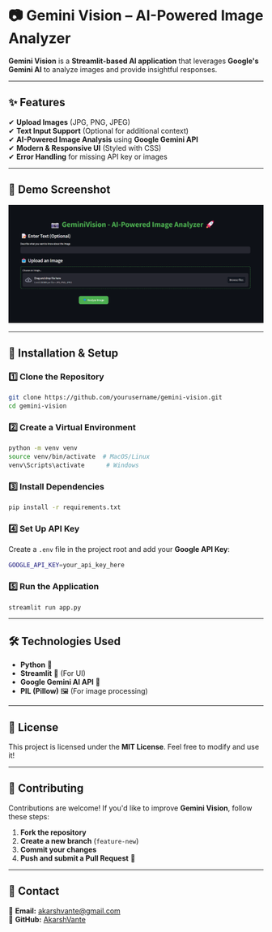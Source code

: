 # 📷 Gemini Vision – AI-Powered Image Analyzer

**Gemini Vision** is a **Streamlit-based AI application** that leverages **Google's Gemini AI** to analyze images and provide insightful responses.

---

## ✨ Features

✔ **Upload Images** (JPG, PNG, JPEG)\
✔ **Text Input Support** (Optional for additional context)\
✔ **AI-Powered Image Analysis** using **Google Gemini API**\
✔ **Modern & Responsive UI** (Styled with CSS)\
✔ **Error Handling** for missing API key or images

---

## 📌 Demo Screenshot

![App Screenshot](images/vision1.png)

---

## 🚀 Installation & Setup

### 1️⃣ Clone the Repository

```sh
git clone https://github.com/yourusername/gemini-vision.git
cd gemini-vision
```

### 2️⃣ Create a Virtual Environment

```sh
python -m venv venv
source venv/bin/activate  # MacOS/Linux
venv\Scripts\activate      # Windows
```

### 3️⃣ Install Dependencies

```sh
pip install -r requirements.txt
```

### 4️⃣ Set Up API Key

Create a `.env` file in the project root and add your **Google API Key**:

```sh
GOOGLE_API_KEY=your_api_key_here
```

### 5️⃣ Run the Application

```sh
streamlit run app.py
```

---

## 🛠 Technologies Used

- **Python** 🐍
- **Streamlit** 🎨 (For UI)
- **Google Gemini AI API** 🤖
- **PIL (Pillow)** 🖼 (For image processing)

---

## 📜 License

This project is licensed under the **MIT License**. Feel free to modify and use it!

---

## 🤝 Contributing

Contributions are welcome! If you'd like to improve **Gemini Vision**, follow these steps:

1. **Fork the repository**
2. **Create a new branch** (`feature-new`)
3. **Commit your changes**
4. **Push and submit a Pull Request** 🚀

---

## 📩 Contact

📧 **Email:** [akarshvante@gmail.com](mailto\:akarshvante@gmail.com)\
🐙 **GitHub:** [AkarshVante](https://github.com/AkarshVante)
